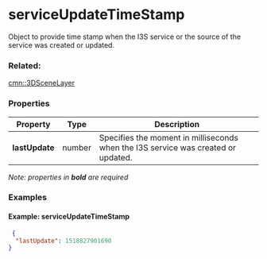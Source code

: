 # serviceUpdateTimeStamp

Object to provide time stamp when the I3S service or the source of the service was created or updated.

### Related:

[cmn::3DSceneLayer](3DSceneLayer.cmn.md)
### Properties

| Property | Type | Description |
| --- | --- | --- |
| **lastUpdate** | number | Specifies the moment in milliseconds when the I3S service was created or updated. |

*Note: properties in **bold** are required*

### Examples 

#### Example: serviceUpdateTimeStamp 

```json
 {
  "lastUpdate": 1518827901690
} 
```

